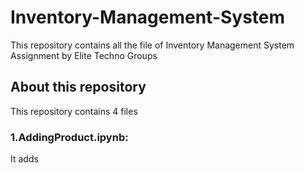 # Inventory-Management-System
This repository contains all the file of Inventory Management System Assignment by Elite Techno Groups 
## About this repository
This repository contains 4 files

 ### 1.AddingProduct.ipynb:
 It adds
